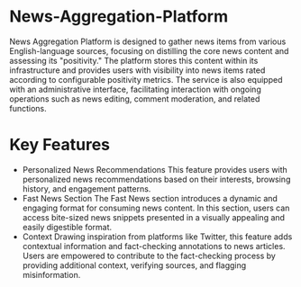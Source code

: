 # News-Aggregation-Platform
News Aggregation Platform is designed to gather news items from various English-language sources, focusing on distilling the core news content and assessing its "positivity." The platform stores this content within its infrastructure and provides users with visibility into news items rated according to configurable positivity metrics. The service is also equipped with an administrative interface, facilitating interaction with ongoing operations such as news editing, comment moderation, and related functions.

# Key Features
* Personalized News Recommendations
This feature provides users with personalized news recommendations based on their interests, browsing history, and engagement patterns.
* Fast News Section
The Fast News section introduces a dynamic and engaging format for consuming news content. In this section, users can access bite-sized news snippets presented in a visually appealing and easily digestible format.
* Context
Drawing inspiration from platforms like Twitter, this feature adds contextual information and fact-checking annotations to news articles. Users are empowered to contribute to the fact-checking process by providing additional context, verifying sources, and flagging misinformation.
